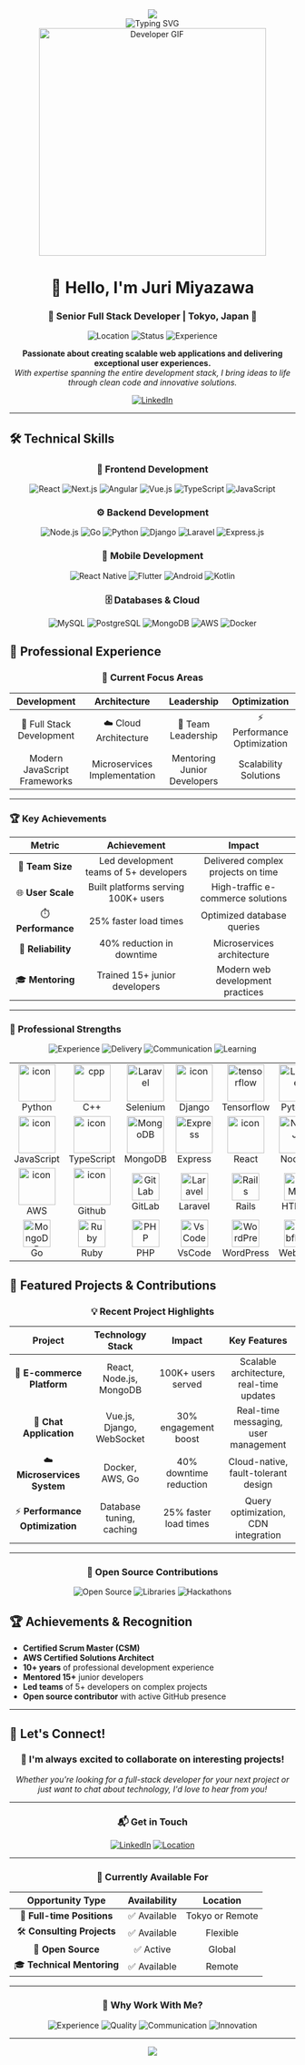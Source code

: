 <div align="center">
  <img src="https://capsule-render.vercel.app/api?text=Juri+Miyazawa&animation=fadeIn&type=waving&color=gradient&height=120"/>
</div>

<div align="center">
  <img src="https://readme-typing-svg.herokuapp.com?font=Fira+Code&color=00D4AA&size=32&center=true&vCenter=true&width=1000&height=80&lines=Senior+Full+Stack+Developer;Tokyo+Japan+Based;Full+Stack+Engineer;Open+Source+Contributor" alt="Typing SVG" />
</div>

<div align="center">
  <img src="https://github.com/Anmol-Baranwal/Cool-GIFs-For-GitHub/assets/74038190/219bcc70-f5dc-466b-9a60-29653d8e8433" width="400" alt="Developer GIF"/>
</div>

<div align="center">
  
# 👋 Hello, I'm Juri Miyazawa

### 🚀 Senior Full Stack Developer | Tokyo, Japan 🗾

<img src="https://img.shields.io/badge/Location-Tokyo%2C%20Japan-blue?style=for-the-badge&logo=location&logoColor=white" alt="Location" />
<img src="https://img.shields.io/badge/Status-Available%20for%20Work-green?style=for-the-badge&logo=status&logoColor=white" alt="Status" />
<img src="https://img.shields.io/badge/Experience-10%2B%20Years-orange?style=for-the-badge&logo=experience&logoColor=white" alt="Experience" />

</div>

<div align="center">
  
**Passionate about creating scalable web applications and delivering exceptional user experiences.**  
*With expertise spanning the entire development stack, I bring ideas to life through clean code and innovative solutions.*

[![LinkedIn](https://img.shields.io/badge/LinkedIn-Connect-blue?style=for-the-badge&logo=linkedin&logoColor=white)](https://www.linkedin.com/in/juri-miyazawa-phoenix1201/)

</div>

---

## 🛠️ Technical Skills

<div align="center">

### 🎨 Frontend Development
<img src="https://img.shields.io/badge/React-61DAFB?style=for-the-badge&logo=react&logoColor=black" alt="React" />
<img src="https://img.shields.io/badge/Next.js-000000?style=for-the-badge&logo=next.js&logoColor=white" alt="Next.js" />
<img src="https://img.shields.io/badge/Angular-DD0031?style=for-the-badge&logo=angular&logoColor=white" alt="Angular" />
<img src="https://img.shields.io/badge/Vue.js-4FC08D?style=for-the-badge&logo=vue.js&logoColor=white" alt="Vue.js" />
<img src="https://img.shields.io/badge/TypeScript-3178C6?style=for-the-badge&logo=typescript&logoColor=white" alt="TypeScript" />
<img src="https://img.shields.io/badge/JavaScript-F7DF1E?style=for-the-badge&logo=javascript&logoColor=black" alt="JavaScript" />

### ⚙️ Backend Development
<img src="https://img.shields.io/badge/Node.js-339933?style=for-the-badge&logo=node.js&logoColor=white" alt="Node.js" />
<img src="https://img.shields.io/badge/Go-00ADD8?style=for-the-badge&logo=go&logoColor=white" alt="Go" />
<img src="https://img.shields.io/badge/Python-3776AB?style=for-the-badge&logo=python&logoColor=white" alt="Python" />
<img src="https://img.shields.io/badge/Django-092E20?style=for-the-badge&logo=django&logoColor=white" alt="Django" />
<img src="https://img.shields.io/badge/Laravel-FF2D20?style=for-the-badge&logo=laravel&logoColor=white" alt="Laravel" />
<img src="https://img.shields.io/badge/Express.js-000000?style=for-the-badge&logo=express&logoColor=white" alt="Express.js" />

### 📱 Mobile Development
<img src="https://img.shields.io/badge/React_Native-61DAFB?style=for-the-badge&logo=react&logoColor=black" alt="React Native" />
<img src="https://img.shields.io/badge/Flutter-02569B?style=for-the-badge&logo=flutter&logoColor=white" alt="Flutter" />
<img src="https://img.shields.io/badge/Android-3DDC84?style=for-the-badge&logo=android&logoColor=white" alt="Android" />
<img src="https://img.shields.io/badge/Kotlin-0095D5?style=for-the-badge&logo=kotlin&logoColor=white" alt="Kotlin" />

### 🗄️ Databases & Cloud
<img src="https://img.shields.io/badge/MySQL-4479A1?style=for-the-badge&logo=mysql&logoColor=white" alt="MySQL" />
<img src="https://img.shields.io/badge/PostgreSQL-316192?style=for-the-badge&logo=postgresql&logoColor=white" alt="PostgreSQL" />
<img src="https://img.shields.io/badge/MongoDB-4EA94B?style=for-the-badge&logo=mongodb&logoColor=white" alt="MongoDB" />
<img src="https://img.shields.io/badge/AWS-232F3E?style=for-the-badge&logo=amazon-aws&logoColor=white" alt="AWS" />
<img src="https://img.shields.io/badge/Docker-2496ED?style=for-the-badge&logo=docker&logoColor=white" alt="Docker" />

</div>

## 💼 Professional Experience

<div align="center">

### 🎯 Current Focus Areas

| **Development** | **Architecture** | **Leadership** | **Optimization** |
|:---:|:---:|:---:|:---:|
| 🚀 Full Stack Development | ☁️ Cloud Architecture | 👥 Team Leadership | ⚡ Performance Optimization |
| Modern JavaScript Frameworks | Microservices Implementation | Mentoring Junior Developers | Scalability Solutions |

</div>

---

### 🏆 Key Achievements

<div align="center">

| **Metric** | **Achievement** | **Impact** |
|:---:|:---:|:---:|
| 👥 **Team Size** | Led development teams of 5+ developers | Delivered complex projects on time |
| 🌐 **User Scale** | Built platforms serving 100K+ users | High-traffic e-commerce solutions |
| ⏱️ **Performance** | 25% faster load times | Optimized database queries |
| 🔧 **Reliability** | 40% reduction in downtime | Microservices architecture |
| 🎓 **Mentoring** | Trained 15+ junior developers | Modern web development practices |

</div>

---

### 🌟 Professional Strengths

<div align="center">

<img src="https://img.shields.io/badge/Experience-10%2B%20Years-blue?style=for-the-badge&logo=experience&logoColor=white" alt="Experience" />
<img src="https://img.shields.io/badge/Delivery-Proven%20Track%20Record-green?style=for-the-badge&logo=delivery&logoColor=white" alt="Delivery" />
<img src="https://img.shields.io/badge/Communication-Cross%20Functional-purple?style=for-the-badge&logo=communication&logoColor=white" alt="Communication" />
<img src="https://img.shields.io/badge/Learning-Continuous%20Growth-orange?style=for-the-badge&logo=learning&logoColor=white" alt="Learning" />

</div>

<!-- ![C](https://img.shields.io/badge/-C-000000?style=flat&logo=C)
![C++](https://img.shields.io/badge/-C++-000000?style=flat&logo=C%2B%2B&logoColor=00599C)
![Clojure](https://img.shields.io/badge/-Clojure-000000?style=flat&logo=Clojure)
![HTML5](https://img.shields.io/badge/-HTML5-000000?style=flat&logo=HTML5)
![Java](https://img.shields.io/badge/-Java-000000?style=flat&logo=Java&logoColor=007396)
![JavaScript](https://img.shields.io/badge/-JavaScript-000000?style=flat&logo=javascript)
![Python](https://img.shields.io/badge/-Python-000000?style=flat&logo=python)
![TypeScript](https://img.shields.io/badge/-TypeScript-000000?style=flat&logo=typescript&logoColor=007ACC)
![SQL](https://img.shields.io/badge/-SQL-000000?style=flat&logo=MySQL)
![Swift](https://img.shields.io/badge/-Swift-000000?style=flat&logo=Swift) -->

<table align="center">
  <tr>
    <td align="center" width="96">
      <a href="#macropower-tech">
        <img src="https://techstack-generator.vercel.app/python-icon.svg" alt="icon" width="65" height="65" />
      </a>
      <br>Python
    </td>
    <td align="center" width="96">
        <img src="https://techstack-generator.vercel.app/cpp-icon.svg" width="65" height="65" alt="cpp" />
      <br>C++
    </td>
    <td align="center" width="96">
        <img src="https://skillicons.dev/icons?i=selenium" width="65" height="65" alt="Laravel" />
      <br>Selenium
    </td>
    <td align="center" width="96">
        <img src="https://techstack-generator.vercel.app/django-icon.svg" alt="icon" width="65" height="65" />
      <br>Django
    <td align="center" width="96">
        <img src="https://skillicons.dev/icons?i=tensorflow" width="65" height="65" alt="tensorflow" />
      <br>Tensorflow
    </td>
    </td>
    <td align="center" width="96">
        <img src="https://skillicons.dev/icons?i=pytorch" width="65" height="65" alt="Laravel" />
      <br>Pytorch
    </td>
    <td align="center" width="96">
        <img src="https://techstack-generator.vercel.app/nginx-icon.svg" alt="nginx" width="65" height="65" />
      <br>Nginx
    </td>
    <td align="center" width="96">
        <img src="https://skillicons.dev/icons?i=fastapi" width="65" height="65" alt="FastAPI" />
      <br>FastAPI
    </td>
    <td align="center" width="96">
        <img src="https://techstack-generator.vercel.app/docker-icon.svg" alt="icon" width="65" height="65" />
      <br>Docker
    </td>
  </tr>
  <tr>
    <td align="center" width="96">
        <img src="https://techstack-generator.vercel.app/js-icon.svg" alt="icon" width="65" height="65" />
      <br>JavaScript
    </td>
    <td align="center" width="96">
        <img src="https://techstack-generator.vercel.app/ts-icon.svg" alt="icon" width="65" height="65" />
      <br>TypeScript
    </td>
    <td align="center" width="96">
        <img src="https://skillicons.dev/icons?i=mongodb" width="65" height="65" alt="MongoDB" />
      <br>MongoDB
    </td>
    <td align="center" width="96">
        <img src="https://skillicons.dev/icons?i=express" width="65" height="65" alt="Express" />
      <br>Express
    </td>
    <td align="center" width="96">
        <img src="https://techstack-generator.vercel.app/react-icon.svg" alt="icon" width="65" height="65" />
      <br>React
    </td>
    <td align="center" width="96">
        <img src="https://skillicons.dev/icons?i=nodejs" width="65" height="65" alt="NodeJS" />
      <br>NodeJS
    </td>
    <td align="center" width="96">
        <img src="https://skillicons.dev/icons?i=nextjs" width="65" height="65" alt="NextJS" />
      <br>NextJS
    </td>
    <td align="center" width="96">
        <img src="https://techstack-generator.vercel.app/webpack-icon.svg" alt="icon" width="65" height="65" />
      <br>Webpack
    </td>
    <td align="center" width="96">
        <img src="https://techstack-generator.vercel.app/mysql-icon.svg" alt="icon" width="65" height="65" />
      <br>MySQL
    </td>
  </tr>
  <tr>
    <td align="center" width="96">
        <img src="https://techstack-generator.vercel.app/aws-icon.svg" alt="icon" width="65" height="65" />
      <br>AWS
    </td>
    <td align="center" width="96">
        <img src="https://techstack-generator.vercel.app/github-icon.svg" alt="icon" width="65" height="65" />
      <br>Github
    </td>
    <td align="center" width="96"> 
        <img src="https://skillicons.dev/icons?i=gitlab" width="48" height="48" alt="GitLab" />
      <br>GitLab
    </td>
    <td align="center"  width="96">
        <img src="https://skillicons.dev/icons?i=laravel" width="48" height="48" alt="Laravel" />
      <br>Laravel
    </td>
    <td align="center"  width="96">
        <img src="https://skillicons.dev/icons?i=rails" width="48" height="48" alt="Rails" />
      <br>Rails
    </td>
    <td align="center"  width="96">
        <img src="https://skillicons.dev/icons?i=html" width="48" height="48" alt="HTML5" />
      <br>HTML5
    </td>
    <td align="center"  width="96">
        <img src="https://skillicons.dev/icons?i=bootstrap" width="48" height="48" alt="bootstrap" />
      <br>Bootstrap
    </td>
    <td align="center" width="96">
        <img src="https://skillicons.dev/icons?i=tailwind" width="48" height="48" alt="tailwind" />
      <br>Tailwind
    </td>
    <td align="center" width="96">
        <img src="https://skillicons.dev/icons?i=jquery" width="48" height="48" alt="jQuery" />
      <br>jQuery
    </td>
  </tr>
 <tr>
      <td align="center" width="96">
        <img src="https://skillicons.dev/icons?i=go" width="48" height="48" alt="MongoDB" />
      <br>Go
    </td>
        <td align="center" width="96">
        <img src="https://skillicons.dev/icons?i=ruby" width="48" height="48" alt="Ruby" />
      <br>Ruby
      </td>
      </td>
    <td align="center" width="96">
        <img src="https://skillicons.dev/icons?i=php" width="48" height="48" alt="PHP" />
      <br>PHP
    </td>
            <td align="center" width="96">
        <img src="https://skillicons.dev/icons?i=vscode" width="48" height="48" alt="VsCode" />
      <br>VsCode
    </td>
              <td align="center" width="96">
        <img src="https://skillicons.dev/icons?i=wordpress" width="48" height="48" alt="WordPress" />
      <br>WordPress
    </td>
              <td align="center" width="96">
        <img src="https://skillicons.dev/icons?i=webflow" width="48" height="48" alt="Webflow" />
      <br>Webflow
    </td>
    <td align="center" width="96">
        <img src="https://techstack-generator.vercel.app/sass-icon.svg" alt="icon" width="48" height="48" />
      <br>Scss
    </td>
    </td>
    <td align="center" width="96">
        <img src="https://techstack-generator.vercel.app/graphql-icon.svg" width="48" height="48" alt="MySQL" />
      <br>GraphQL
    </td>
    <td align="center" width="96">
        <img src="https://skillicons.dev/icons?i=postgres" width="48" height="48" alt="PostgreSQL" />
      <br>PostgreSQL
    </td>
 </tr>
</table>


## 🚀 Featured Projects & Contributions

<div align="center">

### 💡 Recent Project Highlights

</div>

<div align="center">

| **Project** | **Technology Stack** | **Impact** | **Key Features** |
|:---:|:---:|:---:|:---:|
| 🛒 **E-commerce Platform** | React, Node.js, MongoDB | 100K+ users served | Scalable architecture, real-time updates |
| 💬 **Chat Application** | Vue.js, Django, WebSocket | 30% engagement boost | Real-time messaging, user management |
| ☁️ **Microservices System** | Docker, AWS, Go | 40% downtime reduction | Cloud-native, fault-tolerant design |
| ⚡ **Performance Optimization** | Database tuning, caching | 25% faster load times | Query optimization, CDN integration |

</div>

---

<div align="center">

### 🌟 Open Source Contributions

<img src="https://img.shields.io/badge/Contributions-Active%20Open%20Source-green?style=for-the-badge&logo=github&logoColor=white" alt="Open Source" />
<img src="https://img.shields.io/badge/Libraries-Maintainer%20of%20Utilities-blue?style=for-the-badge&logo=library&logoColor=white" alt="Libraries" />
<img src="https://img.shields.io/badge/Hackathons-Regular%20Participant-purple?style=for-the-badge&logo=hackathon&logoColor=white" alt="Hackathons" />

</div>

<!-- ## Tools -->
<!-- <code><img height="45" src="https://raw.githubusercontent.com/github/explore/80688e429a7d4ef2fca1e82350fe8e3517d3494d/topics/react/react.png"></code>
<code><img height="45" src="https://cdn.worldvectorlogo.com/logos/next-js.svg"></code>
<code><img height="45" src="https://raw.githubusercontent.com/github/explore/80688e429a7d4ef2fca1e82350fe8e3517d3494d/topics/vue/vue.png"></code>
<code><img height="45" src="https://www.vectorlogo.zone/logos/nuxtjs/nuxtjs-icon.svg"></code>
<code><img height="45" src="https://angular.io/assets/images/logos/angular/angular.svg"></code>
<code><img height="45" src="https://raw.githubusercontent.com/github/explore/80688e429a7d4ef2fca1e82350fe8e3517d3494d/topics/redux/redux.png"></code>
<code><img height="45" src="https://raw.githubusercontent.com/github/explore/80688e429a7d4ef2fca1e82350fe8e3517d3494d/topics/express/express.png"></code>
<code><img height="45" src="https://docs.nestjs.com/assets/logo-small.svg"></code>
<code><img height="45" src="https://loopback.io/images/global/loopback-full-logo-blue.svg"></code>
<code><img height="45" src="https://raw.githubusercontent.com/github/explore/80688e429a7d4ef2fca1e82350fe8e3517d3494d/topics/nodejs/nodejs.png"></code>
<code><img height="45" src="https://raw.githubusercontent.com/github/explore/80688e429a7d4ef2fca1e82350fe8e3517d3494d/topics/typescript/typescript.png"></code>
<code><img height="45" src="https://raw.githubusercontent.com/github/explore/80688e429a7d4ef2fca1e82350fe8e3517d3494d/topics/javascript/javascript.png"></code>
<code><img height="45" src="https://raw.githubusercontent.com/github/explore/80688e429a7d4ef2fca1e82350fe8e3517d3494d/topics/php/php.png"></code>
<code><img height="45" src="https://codeigniter.com/assets/icons/ci-footer.png"></code>
<code><img height="45" src="https://raw.githubusercontent.com/github/explore/80688e429a7d4ef2fca1e82350fe8e3517d3494d/topics/laravel/laravel.png"></code>
<code><img height="45" src="https://raw.githubusercontent.com/github/explore/80688e429a7d4ef2fca1e82350fe8e3517d3494d/topics/python/python.png"></code>
<code><img height="45" src="https://raw.githubusercontent.com/github/explore/80688e429a7d4ef2fca1e82350fe8e3517d3494d/topics/django/django.png"></code>
<code><img height="45" src="https://raw.githubusercontent.com/devicons/devicon/master/icons/css3/css3-original-wordmark.svg"></code>
<code><img height="45" src="https://raw.githubusercontent.com/github/explore/80688e429a7d4ef2fca1e82350fe8e3517d3494d/topics/sass/sass.png"></code>
<code><img height="45" src="https://raw.githubusercontent.com/github/explore/80688e429a7d4ef2fca1e82350fe8e3517d3494d/topics/bootstrap/bootstrap.png"></code>
<code><img height="45" src="https://encrypted-tbn0.gstatic.com/images?q=tbn:ANd9GcSk03fpMxbjzvgaDz2z3gu5G-9UeqgnNfUdd7gzSo9-er843XxKIG3g46lO1GRUF-L9UWs&usqp=CAU"></code>
<code><img height="45" src="https://icons-for-free.com/iconfiles/png/512/jquery+icon-1320185152994214115.png"></code>
<code><img height="45" src="raphael.svg"></code>
<code><img height="45" src="https://raw.githubusercontent.com/Hardik0307/Hardik0307/master/assets/canvasjs-charts.svg"></code>
<code><img height="45" src="https://www.chartjs.org/media/logo-title.svg"></code>
<code><img height="45" src="https://raw.githubusercontent.com/github/explore/80688e429a7d4ef2fca1e82350fe8e3517d3494d/topics/mysql/mysql.png"></code>
<code><img height="45" src="https://raw.githubusercontent.com/github/explore/80688e429a7d4ef2fca1e82350fe8e3517d3494d/topics/mongodb/mongodb.png"></code>
<code><img height="45" src="https://cdn.iconscout.com/icon/free/png-256/postgresql-226047.png"></code>
<code><img height="45" src="https://raw.githubusercontent.com/github/explore/80688e429a7d4ef2fca1e82350fe8e3517d3494d/topics/firebase/firebase.png"></code>
<code><img height="45" src="https://www.vectorlogo.zone/logos/figma/figma-icon.svg"></code>
<code><img height="45" src="https://encrypted-tbn0.gstatic.com/images?q=tbn:ANd9GcT9ADisccEuZ0X-Bt7ju9embfnI7Zr_cgUy29foeFM&s=0"></code>
<code><img height="45" src="https://raw.githubusercontent.com/github/explore/80688e429a7d4ef2fca1e82350fe8e3517d3494d/topics/docker/docker.png" ></code>
<code><img height="45" src="https://raw.githubusercontent.com/github/explore/80688e429a7d4ef2fca1e82350fe8e3517d3494d/topics/aws/aws.png"></code>
<code><img height="45" src="https://camo.githubusercontent.com/add2c9721e333f0043ac938f3dadbc26a282776e01b95b308fcaba5afaf74ae3/68747470733a2f2f6173736574732e76657263656c2e636f6d2f696d6167652f75706c6f61642f76313538383830353835382f7265706f7369746f726965732f76657263656c2f6c6f676f2e706e67"></code>
<code><img height="45" src="https://brandslogos.com/wp-content/uploads/images/heroku-logo.png"></code>
<code><img height="45" src="https://cdn0.iconfinder.com/data/icons/flat-round-system/512/microsoft_windows-512.png"></code>
<code><img height="45" src="https://raw.githubusercontent.com/github/explore/80688e429a7d4ef2fca1e82350fe8e3517d3494d/topics/linux/linux.png"></code> -->



## 🏆 Achievements & Recognition

- **Certified Scrum Master (CSM)**
- **AWS Certified Solutions Architect**
- **10+ years** of professional development experience
- **Mentored 15+** junior developers
- **Led teams** of 5+ developers on complex projects
- **Open source contributor** with active GitHub presence

---

## 🤝 Let's Connect!

<div align="center">

### 💬 I'm always excited to collaborate on interesting projects!

*Whether you're looking for a full-stack developer for your next project or just want to chat about technology, I'd love to hear from you!*

</div>

---

<div align="center">

### 📬 Get in Touch

[![LinkedIn](https://img.shields.io/badge/LinkedIn-Connect%20with%20me-blue?style=for-the-badge&logo=linkedin&logoColor=white)](https://www.linkedin.com/in/juri-miyazawa-phoenix1201/)
[![Location](https://img.shields.io/badge/Location-Tokyo%2C%20Japan-red?style=for-the-badge&logo=location&logoColor=white)](https://www.google.com/maps/place/Tokyo,+Japan)

</div>

---

<div align="center">

### 🚀 Currently Available For

| **Opportunity Type** | **Availability** | **Location** |
|:---:|:---:|:---:|
| 💼 **Full-time Positions** | ✅ Available | Tokyo or Remote |
| 🛠️ **Consulting Projects** | ✅ Available | Flexible |
| 🌟 **Open Source** | ✅ Active | Global |
| 🎓 **Technical Mentoring** | ✅ Available | Remote |

</div>

---

<div align="center">

### 🌟 Why Work With Me?

<img src="https://img.shields.io/badge/Experience-10%2B%20Years-blue?style=for-the-badge&logo=experience&logoColor=white" alt="Experience" />
<img src="https://img.shields.io/badge/Quality-Clean%20Code-green?style=for-the-badge&logo=quality&logoColor=white" alt="Quality" />
<img src="https://img.shields.io/badge/Communication-Excellent-purple?style=for-the-badge&logo=communication&logoColor=white" alt="Communication" />
<img src="https://img.shields.io/badge/Innovation-Cutting%20Edge-orange?style=for-the-badge&logo=innovation&logoColor=white" alt="Innovation" />

</div>

---

<div align="center">
  <img src="https://capsule-render.vercel.app/api?type=waving&color=gradient&height=120&section=footer"/>
</div>
